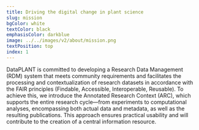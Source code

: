 ```yaml
---
title: Driving the digital change in plant science
slug: mission
bgColor: white
textColor: black
emphasisColor: darkblue
image: ../../images/v2/about/mission.png
textPosition: top
index: 1
---
```


DataPLANT is committed to developing a Research Data Management (RDM) system that meets community requirements and facilitates the processing and contextualization of research datasets in accordance with the FAIR principles (Findable, Accessible, Interoperable, Reusable). 
To achieve this, we introduce the Annotated Research Context (ARC), which supports the entire research cycle—from experiments to computational analyses, encompassing both actual data and metadata, as well as the resulting publications. 
This approach ensures practical usability and will contribute to the creation of a central information resource.

